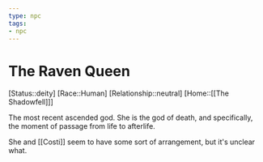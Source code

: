 ```yaml
---
type: npc
tags: 
- npc
---
```


# The Raven Queen
[Status::deity]
[Race::Human]
[Relationship::neutral]
[Home::[[The Shadowfell]]]

The most recent ascended god. She is the god of death, and specifically, the moment of passage from life to afterlife. 

She and [[Costi]] seem to have some sort of arrangement, but it's unclear what. 